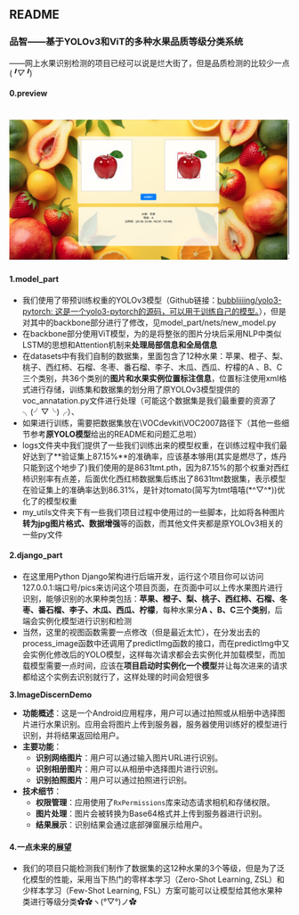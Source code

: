 ## README

### 品智——基于YOLOv3和ViT的多种水果品质等级分类系统 

——网上水果识别检测的项目已经可以说是烂大街了，但是品质检测的比较少一点(*╹▽╹*)

#### 0.preview

![preview](./preview/preview2.png)
=======
#### 1.model_part

- 我们使用了带预训练权重的YOLOv3模型（Github链接：[bubbliiiing/yolo3-pytorch: 这是一个yolo3-pytorch的源码，可以用于训练自己的模型。](https://github.com/bubbliiiing/yolo3-pytorch)），但是对其中的backbone部分进行了修改，见model_part/nets/new_model.py
- 在backbone部分使用ViT模型，为的是将整张的图片分块后采用NLP中类似LSTM的思想和Attention机制来**处理局部信息和全局信息**
- 在datasets中有我们自制的数据集，里面包含了12种水果：苹果、橙子、梨、桃子、西红柿、石榴、冬枣、番石榴、李子、木瓜、西瓜、柠檬的A 、B、C三个类别，共36个类别的**图片和水果实例位置标注信息**，位置标注使用xml格式进行存储，训练集和数据集的划分用了原YOLOv3模型提供的voc_annatation.py文件进行处理（可能这个数据集是我们最重要的资源了╮(╯▽╰)╭）、
- 如果进行训练，需要把数据集放在\VOCdevkit\VOC2007路径下（其他一些细节参考**原YOLO模型**给出的README和问题汇总啦）
- logs文件夹中我们提供了一些我们训练出来的模型权重，在训练过程中我们最好达到了**验证集上87.15%**的准确率，应该基本够用(其实是燃尽了，炼丹只能到这个地步了)我们使用的是8631tmt.pth，因为87.15%的那个权重对西红柿识别率有点差，后面优化西红柿数据集后练出了8631tmt数据集，表示模型在验证集上的准确率达到86.31%，是针对tomato(简写为tmt嘻嘻\(\*^▽^*))优化了的模型权重
- my_utils文件夹下有一些我们项目过程中使用过的一些脚本，比如将各种图片**转为jpg图片格式、数据增强**等的函数，而其他文件夹都是原YOLOv3相关的一些py文件

#### 2.django_part

- 在这里用Python Django架构进行后端开发，运行这个项目你可以访问127.0.0.1:端口号/pics来访问这个项目页面，在页面中可以上传水果图片进行识别，能够识别的水果种类包括：**苹果、橙子、梨、桃子、西红柿、石榴、冬枣、番石榴、李子、木瓜、西瓜、柠檬**，每种水果分**A 、B、C三个类别**，后端会实例化模型进行识别和检测
- 当然，这里的视图函数需要一点修改（但是最近太忙），在分发出去的process_image函数中还调用了predictImg函数的接口，而在predictImg中又会实例化修改后的YOLO模型，这样每次请求都会去实例化并加载模型，而加载模型需要一点时间，应该在**项目启动时实例化一个模型**并让每次进来的请求都给这个实例去识别就行了，这样处理的时间会短很多

**3.ImageDiscernDemo**

- **功能概述**：这是一个Android应用程序，用户可以通过拍照或从相册中选择图片进行水果识别。应用会将图片上传到服务器，服务器使用训练好的模型进行识别，并将结果返回给用户。
- **主要功能**：
  - **识别网络图片**：用户可以通过输入图片URL进行识别。
  - **识别相册图片**：用户可以从相册中选择图片进行识别。
  - **识别拍照图片**：用户可以通过拍照进行识别。
- **技术细节**：
  - **权限管理**：应用使用了`RxPermissions`库来动态请求相机和存储权限。
  - **图片处理**：图片会被转换为Base64格式并上传到服务器进行识别。
  - **结果展示**：识别结果会通过底部弹窗展示给用户。

#### 4.一点未来的展望

- 我们的项目只能检测我们制作了数据集的这12种水果的3个等级，但是为了泛化模型的性能，采用当下热门的零样本学习（Zero-Shot Learning, ZSL）和少样本学习（Few-Shot Learning, FSL）方案可能可以让模型给其他水果种类进行等级分类✿✿ヽ(°▽°)ノ✿

